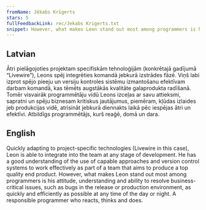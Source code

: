 ```yaml
---
fromName: Jēkabs Krīgerts
stars: 5
fullFeedbackLink: rec/Jekabs Krigerts.txt
snippet: However, what makes Leon stand out most among programmers is his attitude, understanding and ability to resolve business-critical issues, such as bugs in the release or production environment, as quickly and efficiently as possible at any time of the day or night. A responsible programmer who reacts, thinks and does.
---
```


## Latvian

Ātri pielāgojoties projektam specifiskām tehnoloģijām (konkrētajā gadījumā “Livewire”), Leons spēj integrēties komandā jebkurā izstrādes fāzē. Viņš labi izprot spējo pieeju un versiju kontroles sistēmu izmantošanu efektīvam darbam komandā, kas tēmēts augstākās kvalitāte galaprodukta radīšanā. Tomēr visvairāk programmētāju vidū Leons izceļas ar savu attieksmi, sapratni un spēju biznesam kritiskus jautājumus, piemēram, kļūdas izlaides jeb produkcijas vidē, atrisināt jebkurā diennakts laikā pēc iespējas ātri un efektīvi. Atbildīgs programmētājs, kurš reaģē, domā un dara.

## English

Quickly adapting to project-specific technologies (Livewire in this case), Leon is able to integrate into the team at any stage of development. He has a good understanding of the use of capable approaches and version control systems to work effectively as part of a team that aims to produce a top quality end product. However, what makes Leon stand out most among programmers is his attitude, understanding and ability to resolve business-critical issues, such as bugs in the release or production environment, as quickly and efficiently as possible at any time of the day or night. A responsible programmer who reacts, thinks and does.
